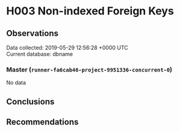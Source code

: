 # H003 Non-indexed Foreign Keys #

## Observations ##
Data collected: 2019-05-29 12:56:28 +0000 UTC  
Current database: dbname  

### Master (`runner-fa6cab46-project-9951336-concurrent-0`) ###


No data


## Conclusions ##


## Recommendations ##

